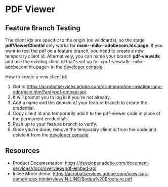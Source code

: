 # PDF Viewer

## Feature Branch Testing
The client ids are specific to the origin (no wildcards), so the stage **pdfViewerClientId** only works for **main--milo--adobecom.hlx.page**. If you want to test the pdf on a feature branch, you need to create a new temporary client id. Alternatively, you can name your branch **pdf-viewsdk** and use the existing client id that's set up for <pdf-viewsdk--milo--adobecom.hlx.page> in the [developer console](https://developer.adobe.com/console/).

How to create a new client id:
1. Got to https://acrobatservices.adobe.com/dc-integration-creation-app-cdn/main.html?api=pdf-embed-api.
2. It will prompt you to log in if you're not already.
3. Add a name and the domain of your feature branch to create the credential.
4. Copy client id and temporarily add it to the pdf-viewer code in place of the permanent credentials.
5. Push up to your feature branch to verify.
6. Once you're done, remove the temporary client id from the code and delete it from the [developer console](https://developer.adobe.com/console/).

## Resources
- Product Documentation: https://developer.adobe.com/document-services/docs/overview/pdf-embed-api
- Inline Mode demo: https://acrobatservices.adobe.com/view-sdk-demo/index.html#/view/IN_LINE/Bodea%20Brochure.pdf
